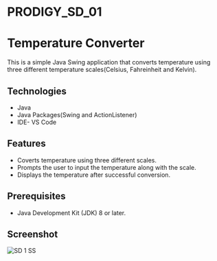 # PRODIGY_SD_01
# Temperature Converter

This is a simple Java Swing application that converts temperature using three different temperature scales(Celsius, Fahreinheit and Kelvin).

## Technologies

- Java
- Java Packages(Swing and ActionListener)
- IDE- VS Code


## Features

- Coverts temperature using three different scales.
- Prompts the user to input the temperature along with the scale.
- Displays the temperature after successful conversion.

## Prerequisites

- Java Development Kit (JDK) 8 or later.

## Screenshot
![SD 1 SS](https://github.com/arkodipdas/PRODIGY_SD_01/assets/134234717/ab7ba4bd-5f15-419f-a73a-c96480b4116d)

